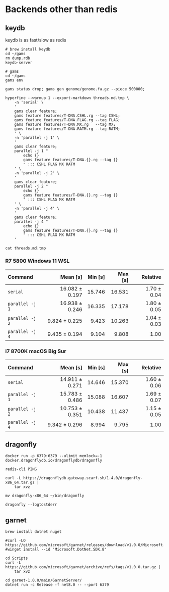 # Backends other than redis

## keydb

keydb is as fast/slow as redis

```shell
# brew install keydb
cd ~/gams
rm dump.rdb
keydb-server

# gams
cd ~/gams
gams env

gams status drop; gams gen genome/genome.fa.gz --piece 500000;

hyperfine --warmup 1 --export-markdown threads.md.tmp \
    -n 'serial' \
    '
    gams clear feature;
    gams feature features/T-DNA.CSHL.rg --tag CSHL;
    gams feature features/T-DNA.FLAG.rg --tag FLAG;
    gams feature features/T-DNA.MX.rg   --tag MX;
    gams feature features/T-DNA.RATM.rg --tag RATM;
    ' \
    -n 'parallel -j 1' \
    '
    gams clear feature;
    parallel -j 1 "
        echo {}
        gams feature features/T-DNA.{}.rg --tag {}
        " ::: CSHL FLAG MX RATM
    ' \
    -n 'parallel -j 2' \
    '
    gams clear feature;
    parallel -j 2 "
        echo {}
        gams feature features/T-DNA.{}.rg --tag {}
        " ::: CSHL FLAG MX RATM
    ' \
    -n 'parallel -j 4' \
    '
    gams clear feature;
    parallel -j 4 "
        echo {}
        gams feature features/T-DNA.{}.rg --tag {}
        " ::: CSHL FLAG MX RATM
    '

cat threads.md.tmp

```

### R7 5800 Windows 11 WSL

| Command         |       Mean [s] | Min [s] | Max [s] |    Relative |
|:----------------|---------------:|--------:|--------:|------------:|
| `serial`        | 16.082 ± 0.197 |  15.746 |  16.531 | 1.70 ± 0.04 |
| `parallel -j 1` | 16.938 ± 0.246 |  16.335 |  17.178 | 1.80 ± 0.05 |
| `parallel -j 2` |  9.824 ± 0.225 |   9.423 |  10.263 | 1.04 ± 0.03 |
| `parallel -j 4` |  9.435 ± 0.194 |   9.104 |   9.808 |        1.00 |

### i7 8700K macOS Big Sur

| Command         |       Mean [s] | Min [s] | Max [s] |    Relative |
|:----------------|---------------:|--------:|--------:|------------:|
| `serial`        | 14.911 ± 0.271 |  14.646 |  15.370 | 1.60 ± 0.06 |
| `parallel -j 1` | 15.783 ± 0.486 |  15.088 |  16.607 | 1.69 ± 0.07 |
| `parallel -j 2` | 10.753 ± 0.351 |  10.438 |  11.437 | 1.15 ± 0.05 |
| `parallel -j 4` |  9.342 ± 0.296 |   8.994 |   9.795 |        1.00 |

## dragonfly

```shell
docker run -p 6379:6379 --ulimit memlock=-1 docker.dragonflydb.io/dragonflydb/dragonfly

redis-cli PING

```

```shell
curl -L https://dragonflydb.gateway.scarf.sh/1.4.0/dragonfly-x86_64.tar.gz |
    tar xvz

mv dragonfly-x86_64 ~/bin/dragonfly

dragonfly --logtostderr

```

## garnet

```shell
brew install dotnet nuget

#curl -LO https://github.com/microsoft/garnet/releases/download/v1.0.0/Microsoft.Garnet.1.0.0.nupkg
#winget install --id "Microsoft.DotNet.SDK.8"

cd Scripts
curl -L https://github.com/microsoft/garnet/archive/refs/tags/v1.0.0.tar.gz |
    tar xvz

cd garnet-1.0.0/main/GarnetServer/
dotnet run -c Release -f net8.0 -- --port 6379

```
